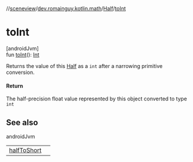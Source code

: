 //[sceneview](../../../index.md)/[dev.romainguy.kotlin.math](../index.md)/[Half](index.md)/[toInt](to-int.md)

# toInt

[androidJvm]\
fun [toInt](to-int.md)(): [Int](https://kotlinlang.org/api/latest/jvm/stdlib/kotlin/-int/index.html)

Returns the value of this [Half](index.md) as a `int` after a narrowing primitive conversion.

#### Return

The half-precision float value represented by this object converted to type `int`

## See also

androidJvm

| | |
|---|---|
| [halfToShort](../../../../sceneview/dev.romainguy.kotlin.math/index.md) |  |
